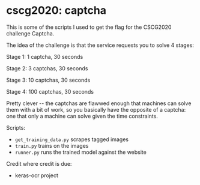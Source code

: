 # cscg2020: captcha

This is some of the scripts I used to get the flag for the CSCG2020 challenge Captcha.

The idea of the challenge is that the service requests you to solve 4 stages:

Stage 1: 1 captcha,   30 seconds

Stage 2: 3 captchas,  30 seconds

Stage 3: 10 captchas, 30 seconds

Stage 4: 100 captchas, 30 seconds

Pretty clever -- the captchas are flawwed enough that machines can solve them
with a bit of work, so you basically have the opposite of a captcha: one that
only a machine can solve given the time constraints.

Scripts:
* `get_training_data.py` scrapes tagged images
* `train.py` trains on the images
* `runner.py` runs the trained model against the website

Credit where credit is due:

* keras-ocr project
